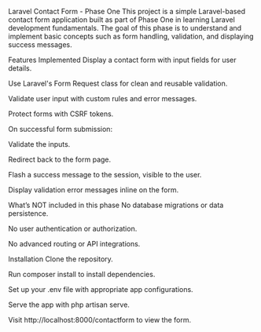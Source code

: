 Laravel Contact Form - Phase One
This project is a simple Laravel-based contact form application built as part of Phase One in learning Laravel development fundamentals. The goal of this phase is to understand and implement basic concepts such as form handling, validation, and displaying success messages.

Features Implemented
Display a contact form with input fields for user details.

Use Laravel's Form Request class for clean and reusable validation.

Validate user input with custom rules and error messages.

Protect forms with CSRF tokens.

On successful form submission:

Validate the inputs.

Redirect back to the form page.

Flash a success message to the session, visible to the user.

Display validation error messages inline on the form.

What’s NOT included in this phase
No database migrations or data persistence.

No user authentication or authorization.

No advanced routing or API integrations.

Installation
Clone the repository.

Run composer install to install dependencies.

Set up your .env file with appropriate app configurations.

Serve the app with php artisan serve.

Visit http://localhost:8000/contactform to view the form.